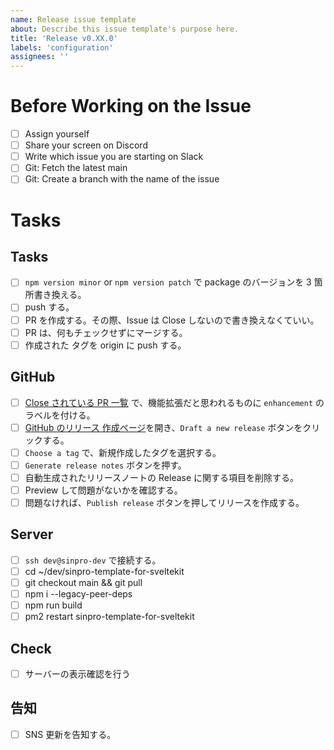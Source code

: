 ```yaml
---
name: Release issue template
about: Describe this issue template's purpose here.
title: 'Release v0.XX.0'
labels: 'configuration'
assignees: ''
---
```


# Before Working on the Issue

- [ ] Assign yourself
- [ ] Share your screen on Discord
- [ ] Write which issue you are starting on Slack
- [ ] Git: Fetch the latest main
- [ ] Git: Create a branch with the name of the issue

# Tasks

## Tasks

- [ ] `npm version minor` or `npm version patch` で package のバージョンを 3 箇所書き換える。
- [ ] push する。
- [ ] PR を作成する。その際、Issue は Close しないので書き換えなくていい。
- [ ] PR は、何もチェックせずにマージする。
- [ ] 作成された タグを origin に push する。

## GitHub

- [ ] [Close されている PR 一覧](https://github.com/sinProject-Inc/back-to-domain/pulls?q=is%3Apr+sort%3Aupdated-desc+is%3Aclosed) で、機能拡張だと思われるものに `enhancement` のラベルを付ける。
- [ ] [GitHub のリリース 作成ページ](https://github.com/sinProject-Inc/back-to-domain/releases)を開き、`Draft a new release` ボタンをクリックする。
- [ ] `Choose a tag` で、新規作成したタグを選択する。
- [ ] `Generate release notes` ボタンを押す。
- [ ] 自動生成されたリリースノートの Release に関する項目を削除する。
- [ ] Preview して問題がないかを確認する。
- [ ] 問題なければ、`Publish release` ボタンを押してリリースを作成する。

## Server

- [ ] `ssh dev@sinpro-dev` で接続する。
- [ ] cd ~/dev/sinpro-template-for-sveltekit
- [ ] git checkout main && git pull
- [ ] npm i --legacy-peer-deps
- [ ] npm run build
- [ ] pm2 restart sinpro-template-for-sveltekit

## Check

- [ ] サーバーの表示確認を行う

## 告知

- [ ] SNS 更新を告知する。
